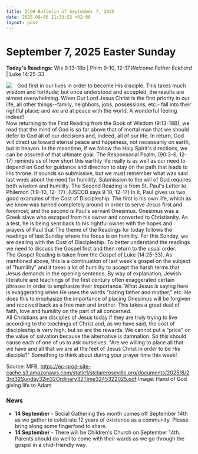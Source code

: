```yaml
---
title: ICCH Bulletin of September 7, 2025
date: 2025-09-06 11:33:52 +02:00
layout: post
---
```


# September 7, 2025 Easter Sunday
<span style="float: right"><em>Welcome Father Eckhard</em></span>
**Today's Readings:** Wis 9:13-18b | Phlm 9-10, 12-17 | Luke 14:25-33


<img style="float: left; margin-right: 1em;" src="https://diglib.library.vanderbilt.edu/cdri/jpeg/A_SixthSundayofEaster.jpg">

God first in our lives in order to become His disciple. This takes much wisdom and fortitude; but 
once understood and accepted, the results are almost overwhelming. When Our Lord Jesus 
Christ is the first priority in our life, all other things--family, neighbors, jobs, possessions, etc.-
fall into their rightful place; and we are at peace with the world. A wonderful feeling indeed!  
Now returning to the First Reading from the Book of Wisdom (9:13-18B), we read that the 
mind of God is so far above that of mortal man that we should defer to God all of our decisions 
and, indeed, all of our life. In return, God will direct us toward eternal peace and happiness, not 
necessarily on earth, but in heaven. In the meantime, if we follow the Holy Spirit's directions, we 
can be assured of that ultimate goal. 
The Responsorial Psalm, (90:3-6, 12- 17) reminds us of how short this earthly life really is as 
well as our need to depend on God for guidance and direction to stay on the path that leads to 
His throne. It sounds so submissive, but we must remember what was said last week about the 
need for humility. Submission to the will of God requires both wisdom and humility. 
The Second Reading is from St. Paul's Letter to Philemon (1:9-10, 12- 17). (USCCB says 9
10, 12-17) In it, Paul gives us two good examples of the Cost of Discipleship. The first is his own 
life, which as we know was turned completely around in order to serve Jesus first and foremost; 
and the second is Paul's servant Onesimus. Onesimus was a Greek slave who escaped from his 
owner and converted to Christianity. As a test, he is being sent back to his rightful owner with 
the hopes and prayers of Paul that The theme of the Readings for today follows the readings of 
last Sunday where the focus is on humility. For this Sunday, we are dealing with the Cost of 
Discipleship. To better understand the readings we need to discuss the Gospel first and then 
return to the usual order.  
The Gospel Reading is taken from the Gospel of Luke (14:25-33). As mentioned above, this is 
a continuation of last week's gospel on the subject of "humility" and it takes a lot of humility to 
accept the harsh terms that Jesus demands in the opening sentence. By way of explanation, 
Jewish literature and teachings of the first century often exaggerated certain phrases in order to 
emphasize their importance. What Jesus is saying here is exaggerating when He uses the words 
"hating father and mother," etc. He does this to emphasize the importance of placing Onesimus 
will be forgiven and received back as a free man and brother. This takes a great deal of faith, 
love and humility on the part of all concerned.  
All Christians are disciples of Jesus today if they are truly trying to live according to the 
teachings of Christ and, as we have said, the cost of discipleship is very high; but so are the 
rewards. We cannot put a “price” on the value of salvation because the alternative is damnation. 
So this should cause each of one of us to ask ourselves: "Are we willing to place all that we 
have and all that we are at the feet of Jesus Christ in order to be His disciple?" Something 
to think about during your prayer time this week!  

Source: MFB, https://ec-prod-site-cache.s3.amazonaws.com/static1/stclareroseville.org/documents/2025/8/23rd32Sunday32in32Ordinary32Time3245322025.pdf
Image: Hand of God giving life to Adam

### News 

* **14 September** - Social Gathering this month comes off September 14th as we gather to celebrate 12 years of existence as a community. Please bring along some fingerfood to share.
* **14 September** - There will be Children's Church on September 14th. Parents should do well to come with their wards as we go through the gospel in a chid-friendly way.
